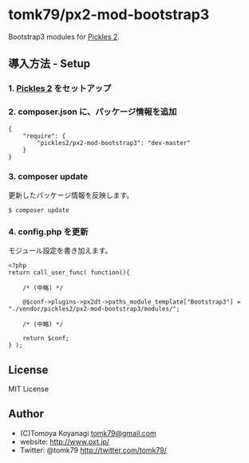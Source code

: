 tomk79/px2-mod-bootstrap3
=========

Bootstrap3 modules for [Pickles 2](http://pickles2.pxt.jp/).



## 導入方法 - Setup

### 1. [Pickles 2](http://pickles2.pxt.jp/) をセットアップ

### 2. composer.json に、パッケージ情報を追加

```
{
    "require": {
        "pickles2/px2-mod-bootstrap3": "dev-master"
    }
}
```

### 3. composer update

更新したパッケージ情報を反映します。

```
$ composer update
```

### 4. config.php を更新

モジュール設定を書き加えます。

```
<?php
return call_user_func( function(){

	/* (中略) */

	@$conf->plugins->px2dt->paths_module_template["Bootstrap3"] = "./vendor/pickles2/px2-mod-bootstrap3/modules/";

	/* (中略) */

	return $conf;
} );
```

## License

MIT License


## Author

- (C)Tomoya Koyanagi <tomk79@gmail.com>
- website: <http://www.pxt.jp/>
- Twitter: @tomk79 <http://twitter.com/tomk79/>
